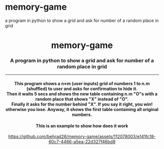 # memory-game
a program in python to show a grid and ask for number of a random place in grid

<div align="center"><h1> memory-game </h1></div>
<div align="center"><h3> A program in python to show a grid and ask for number of a random place in grid </h3></div>

-----


<div align="center">
  <h4>
    This program shows a n×m (user inputs) grid of numbers 1 to n.m (shuffled) to user and asks for confirmation to hide it. <br>
    Then it waits 5 secs and shows the new table containing n.m "O"s with a random place that shows "X" instead of "O". <br>
    Finally it asks for the number behind "X". If you say it right, you win! otherwise you lose. Anyway, it shows the first table containing all original numbers.
  </h4>
</div>

<div align="center">
  <h4>This is an example to show how does it work</h4>
  
  https://github.com/behrad26/memory-game/assets/112078003/e141fc18-60c7-4466-a5ea-22d327f46bd8
</div>
